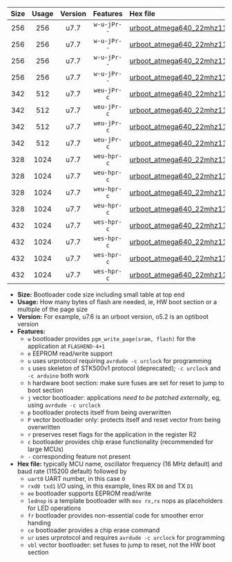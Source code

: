 |Size|Usage|Version|Features|Hex file|
|:-:|:-:|:-:|:-:|:--|
|256|256|u7.7|`w-u-jPr--`|[urboot_atmega640_22mhz1184_19200bps_uart0_rxe0_txe1_lednop_fr_ur_vbl.hex](https://raw.githubusercontent.com/stefanrueger/urboot.hex/main/mcus/atmega640/fcpu_22mhz1184/19200_bps/urboot_atmega640_22mhz1184_19200bps_uart0_rxe0_txe1_lednop_fr_ur_vbl.hex)|
|256|256|u7.7|`w-u-jPr--`|[urboot_atmega640_22mhz1184_19200bps_uart1_rxd2_txd3_lednop_fr_ur_vbl.hex](https://raw.githubusercontent.com/stefanrueger/urboot.hex/main/mcus/atmega640/fcpu_22mhz1184/19200_bps/urboot_atmega640_22mhz1184_19200bps_uart1_rxd2_txd3_lednop_fr_ur_vbl.hex)|
|256|256|u7.7|`w-u-jPr--`|[urboot_atmega640_22mhz1184_19200bps_uart2_rxh0_txh1_lednop_fr_ur_vbl.hex](https://raw.githubusercontent.com/stefanrueger/urboot.hex/main/mcus/atmega640/fcpu_22mhz1184/19200_bps/urboot_atmega640_22mhz1184_19200bps_uart2_rxh0_txh1_lednop_fr_ur_vbl.hex)|
|256|256|u7.7|`w-u-jPr--`|[urboot_atmega640_22mhz1184_19200bps_uart3_rxj0_txj1_lednop_fr_ur_vbl.hex](https://raw.githubusercontent.com/stefanrueger/urboot.hex/main/mcus/atmega640/fcpu_22mhz1184/19200_bps/urboot_atmega640_22mhz1184_19200bps_uart3_rxj0_txj1_lednop_fr_ur_vbl.hex)|
|342|512|u7.7|`weu-jPr-c`|[urboot_atmega640_22mhz1184_19200bps_uart0_rxe0_txe1_ee_lednop_fr_ce_ur_vbl.hex](https://raw.githubusercontent.com/stefanrueger/urboot.hex/main/mcus/atmega640/fcpu_22mhz1184/19200_bps/urboot_atmega640_22mhz1184_19200bps_uart0_rxe0_txe1_ee_lednop_fr_ce_ur_vbl.hex)|
|342|512|u7.7|`weu-jPr-c`|[urboot_atmega640_22mhz1184_19200bps_uart1_rxd2_txd3_ee_lednop_fr_ce_ur_vbl.hex](https://raw.githubusercontent.com/stefanrueger/urboot.hex/main/mcus/atmega640/fcpu_22mhz1184/19200_bps/urboot_atmega640_22mhz1184_19200bps_uart1_rxd2_txd3_ee_lednop_fr_ce_ur_vbl.hex)|
|342|512|u7.7|`weu-jPr-c`|[urboot_atmega640_22mhz1184_19200bps_uart2_rxh0_txh1_ee_lednop_fr_ce_ur_vbl.hex](https://raw.githubusercontent.com/stefanrueger/urboot.hex/main/mcus/atmega640/fcpu_22mhz1184/19200_bps/urboot_atmega640_22mhz1184_19200bps_uart2_rxh0_txh1_ee_lednop_fr_ce_ur_vbl.hex)|
|342|512|u7.7|`weu-jPr-c`|[urboot_atmega640_22mhz1184_19200bps_uart3_rxj0_txj1_ee_lednop_fr_ce_ur_vbl.hex](https://raw.githubusercontent.com/stefanrueger/urboot.hex/main/mcus/atmega640/fcpu_22mhz1184/19200_bps/urboot_atmega640_22mhz1184_19200bps_uart3_rxj0_txj1_ee_lednop_fr_ce_ur_vbl.hex)|
|328|1024|u7.7|`weu-hpr-c`|[urboot_atmega640_22mhz1184_19200bps_uart0_rxe0_txe1_ee_lednop_fr_ce_ur.hex](https://raw.githubusercontent.com/stefanrueger/urboot.hex/main/mcus/atmega640/fcpu_22mhz1184/19200_bps/urboot_atmega640_22mhz1184_19200bps_uart0_rxe0_txe1_ee_lednop_fr_ce_ur.hex)|
|328|1024|u7.7|`weu-hpr-c`|[urboot_atmega640_22mhz1184_19200bps_uart1_rxd2_txd3_ee_lednop_fr_ce_ur.hex](https://raw.githubusercontent.com/stefanrueger/urboot.hex/main/mcus/atmega640/fcpu_22mhz1184/19200_bps/urboot_atmega640_22mhz1184_19200bps_uart1_rxd2_txd3_ee_lednop_fr_ce_ur.hex)|
|328|1024|u7.7|`weu-hpr-c`|[urboot_atmega640_22mhz1184_19200bps_uart2_rxh0_txh1_ee_lednop_fr_ce_ur.hex](https://raw.githubusercontent.com/stefanrueger/urboot.hex/main/mcus/atmega640/fcpu_22mhz1184/19200_bps/urboot_atmega640_22mhz1184_19200bps_uart2_rxh0_txh1_ee_lednop_fr_ce_ur.hex)|
|328|1024|u7.7|`weu-hpr-c`|[urboot_atmega640_22mhz1184_19200bps_uart3_rxj0_txj1_ee_lednop_fr_ce_ur.hex](https://raw.githubusercontent.com/stefanrueger/urboot.hex/main/mcus/atmega640/fcpu_22mhz1184/19200_bps/urboot_atmega640_22mhz1184_19200bps_uart3_rxj0_txj1_ee_lednop_fr_ce_ur.hex)|
|432|1024|u7.7|`wes-hpr-c`|[urboot_atmega640_22mhz1184_19200bps_uart0_rxe0_txe1_ee_lednop_fr_ce.hex](https://raw.githubusercontent.com/stefanrueger/urboot.hex/main/mcus/atmega640/fcpu_22mhz1184/19200_bps/urboot_atmega640_22mhz1184_19200bps_uart0_rxe0_txe1_ee_lednop_fr_ce.hex)|
|432|1024|u7.7|`wes-hpr-c`|[urboot_atmega640_22mhz1184_19200bps_uart1_rxd2_txd3_ee_lednop_fr_ce.hex](https://raw.githubusercontent.com/stefanrueger/urboot.hex/main/mcus/atmega640/fcpu_22mhz1184/19200_bps/urboot_atmega640_22mhz1184_19200bps_uart1_rxd2_txd3_ee_lednop_fr_ce.hex)|
|432|1024|u7.7|`wes-hpr-c`|[urboot_atmega640_22mhz1184_19200bps_uart2_rxh0_txh1_ee_lednop_fr_ce.hex](https://raw.githubusercontent.com/stefanrueger/urboot.hex/main/mcus/atmega640/fcpu_22mhz1184/19200_bps/urboot_atmega640_22mhz1184_19200bps_uart2_rxh0_txh1_ee_lednop_fr_ce.hex)|
|432|1024|u7.7|`wes-hpr-c`|[urboot_atmega640_22mhz1184_19200bps_uart3_rxj0_txj1_ee_lednop_fr_ce.hex](https://raw.githubusercontent.com/stefanrueger/urboot.hex/main/mcus/atmega640/fcpu_22mhz1184/19200_bps/urboot_atmega640_22mhz1184_19200bps_uart3_rxj0_txj1_ee_lednop_fr_ce.hex)|

- **Size:** Bootloader code size including small table at top end
- **Usage:** How many bytes of flash are needed, ie, HW boot section or a multiple of the page size
- **Version:** For example, u7.6 is an urboot version, o5.2 is an optiboot version
- **Features:**
  + `w` bootloader provides `pgm_write_page(sram, flash)` for the application at `FLASHEND-4+1`
  + `e` EEPROM read/write support
  + `u` uses urprotocol requiring `avrdude -c urclock` for programming
  + `s` uses skeleton of STK500v1 protocol (deprecated); `-c urclock` and `-c arduino` both work
  + `h` hardware boot section: make sure fuses are set for reset to jump to boot section
  + `j` vector bootloader: applications *need to be patched externally*, eg, using `avrdude -c urclock`
  + `p` bootloader protects itself from being overwritten
  + `P` vector bootloader only: protects itself and reset vector from being overwritten
  + `r` preserves reset flags for the application in the register R2
  + `c` bootloader provides chip erase functionality (recommended for large MCUs)
  + `-` corresponding feature not present
- **Hex file:** typically MCU name, oscillator frequency (16 MHz default) and baud rate (115200 default) followed by
  + `uart0` UART number, in this case `0`
  + `rxd0 txd1` I/O using, in this example, lines RX `D0` and TX `D1`
  + `ee` bootloader supports EEPROM read/write
  + `lednop` is a template bootloader with `mov rx,rx` nops as placeholders for LED operations
  + `fr` bootloader provides non-essential code for smoother error handing
  + `ce` bootloader provides a chip erase command
  + `ur` uses urprotocol and requires `avrdude -c urclock` for programming
  + `vbl` vector bootloader: set fuses to jump to reset, not the HW boot section
